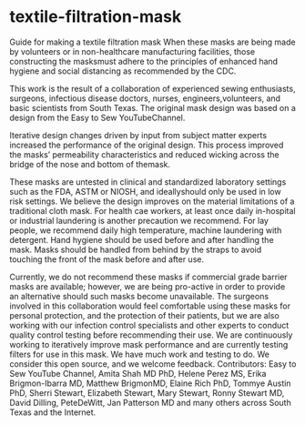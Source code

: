 # textile-filtration-mask
Guide for making a textile filtration mask
When these masks are being made by volunteers or in non-healthcare manufacturing facilities, those constructing the masksmust adhere to the principles of enhanced hand hygiene and social distancing as recommended by the CDC.

This work is the result of a collaboration of experienced sewing enthusiasts, surgeons, infectious disease doctors, nurses, engineers,volunteers, and basic scientists from South Texas. The original mask design was based on a design from the Easy to Sew YouTubeChannel. 

Iterative design changes driven by input from subject matter experts increased the performance of the original design. This process improved the masks’ permeability characteristics and reduced wicking across the bridge of the nose and bottom of themask. 

These masks are untested in clinical and standardized laboratory settings such as the FDA, ASTM or NIOSH, and ideallyshould only be used in low risk settings. We believe the design improves on the material limitations of a traditional cloth mask. For health cae workers, at least once daily in-hospital or industrial laundering is another precaution we recommend. For lay people, we recommend daily high temperature, machine laundering with detergent. Hand hygiene should be used before and after handling the mask. Masks should be handled from behind by the straps to avoid touching the front of the mask before and after use.

Currently, we do not recommend these masks if commercial grade barrier masks are available; however, we are being pro-active in order to provide an alternative should such masks become unavailable. The surgeons involved in this collaboration would feel comfortable using these masks for personal protection, and the protection of their patients, but we are also working with our infection control specialists and other experts to conduct quality control testing before recommending their use. We are continuously working to iteratively improve mask performance and are currently testing filters for use in this mask. We have much work and testing to do. We consider this open source, and we welcome feedback. Contributors: Easy to Sew YouTube Channel, Amita Shah MD PhD, Helene Perez MS, Erika Brigmon-Ibarra MD, Matthew BrigmonMD, Elaine Rich PhD, Tommye Austin PhD, Sherri Stewart, Elizabeth Stewart, Mary Stewart, Ronny Stewart MD, David Dilling, PeteDeWitt, Jan Patterson MD and many others across South Texas and the Internet.
